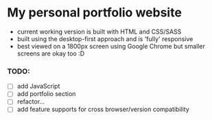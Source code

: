 # My personal portfolio website

- current working version is built with HTML and CSS/SASS
- built using the desktop-first approach and is 'fully' responsive
- best viewed on a 1800px screen using Google Chrome but smaller screens are okay too :D

### TODO:
* [ ] add JavaScript
* [ ] add portfolio section
* [ ] refactor...
* [ ] add feature supports for cross browser/version compatibility